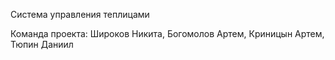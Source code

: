 Система управления теплицами 

Команда проекта: 
Широков Никита, Богомолов Артем, Криницын Артем, Тюпин Даниил
